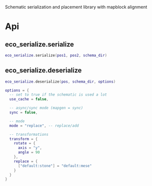 
Schematic serialization and placement library with mapblock alignment

# Api

## eco_serialize.serialize

```lua
eco_serialize.serialize(pos1, pos2, schema_dir)
```

## eco_serialize.deserialize

```lua
eco_serialize.deserialize(pos, schema_dir, options)

options = {
  -- set to true if the schematic is used a lot
  use_cache = false,

  -- async/sync mode (mapgen = sync)
  sync = false,

  -- mode
  mode = "replace", -- replace/add

  -- transformations
  transform = {
    rotate = {
      axis = "y",
      angle = 90
    },
    replace = {
      ["default:stone"] = "default:mese"
    }
  }
}
```
